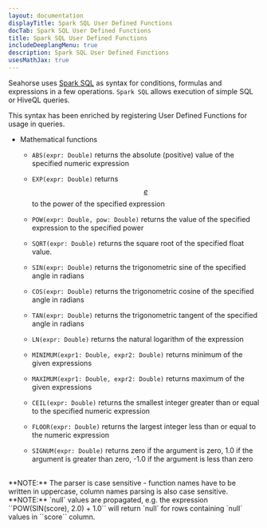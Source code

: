 ```yaml
---
layout: documentation
displayTitle: Spark SQL User Defined Functions
docTab: Spark SQL User Defined Functions
title: Spark SQL User Defined Functions
includeDeeplangMenu: true
description: Spark SQL User Defined Functions
usesMathJax: true
---
```


Seahorse uses
<a target="_blank" href="http://spark.apache.org/docs/{{ site.WORKFLOW_EXECUTOR_SPARK_VERSION }}/sql-programming-guide.html#sql">Spark SQL</a>
as syntax for conditions, formulas and expressions in a few operations.
`Spark SQL` allows execution of simple SQL or HiveQL queries.

This syntax has been enriched by registering User Defined Functions for usage in queries.

- Mathematical functions

  - ``ABS(expr: Double)`` returns the absolute (positive) value of the specified numeric expression

  - ``EXP(expr: Double)`` returns
  <a target="_blank" href="https://en.wikipedia.org/wiki/E_(mathematical_constant)">$$ e $$</a>
  to the power of the specified expression

  - ``POW(expr: Double, pow: Double)`` returns the value of the specified expression to the
  specified power

  - ``SQRT(expr: Double)`` returns the square root of the specified float value.

  - ``SIN(expr: Double)`` returns the trigonometric sine of the specified angle in radians

  - ``COS(expr: Double)`` returns the trigonometric cosine of the specified angle in radians

  - ``TAN(expr: Double)`` returns the trigonometric tangent of the specified angle in radians

  - ``LN(expr: Double)`` returns the natural logarithm of the expression

  - ``MINIMUM(expr1: Double, expr2: Double)`` returns minimum of the given expressions

  - ``MAXIMUM(expr1: Double, expr2: Double)`` returns maximum of the given expressions

  - ``CEIL(expr: Double)`` returns the smallest integer greater than or equal to
  the specified numeric expression

  - ``FLOOR(expr: Double)`` returns the largest integer less than or equal to the
  numeric expression

  - ``SIGNUM(expr: Double)`` returns zero if the argument is zero, 1.0 if the argument is greater
  than zero, -1.0 if the argument is less than zero

<br/>
**NOTE:** The parser is case sensitive - function names have to be written in uppercase,
column names parsing is also case sensitive.<br/>
**NOTE:** `null` values are propagated, e.g. the expression ``POW(SIN(score), 2.0) + 1.0``
will return `null` for rows containing `null` values in ``score`` column.<br/>

